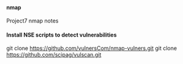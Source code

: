 #### nmap
 Project7 nmap notes

#### Install NSE scripts to detect vulnerabilities
git clone https://github.com/vulnersCom/nmap-vulners.git
git clone https://github.com/scipag/vulscan.git
